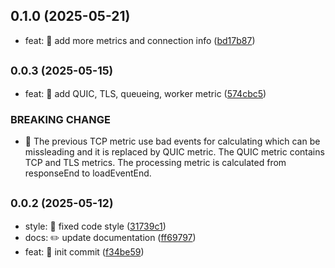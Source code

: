 ## 0.1.0 (2025-05-21)

* feat: 🎸 add more metrics and connection info ([bd17b87](https://github.com/mjancarik/esmj-web-metrics/commit/bd17b87))



## <small>0.0.3 (2025-05-15)</small>

* feat: 🎸 add QUIC, TLS, queueing, worker metric ([574cbc5](https://github.com/mjancarik/esmj-web-metrics/commit/574cbc5))


### BREAKING CHANGE

* 🧨 The previous TCP metric use bad events for calculating which can be
missleading and it is replaced by QUIC metric. The QUIC metric contains
TCP and TLS metrics. The processing metric is calculated from
responseEnd to loadEventEnd.


## <small>0.0.2 (2025-05-12)</small>

* style: 💄 fixed code style ([31739c1](https://github.com/mjancarik/esmj-web-metrics/commit/31739c1))
* docs: ✏️ update documentation ([ff69797](https://github.com/mjancarik/esmj-web-metrics/commit/ff69797))
* feat: 🎸 init commit ([f34be59](https://github.com/mjancarik/esmj-web-metrics/commit/f34be59))



